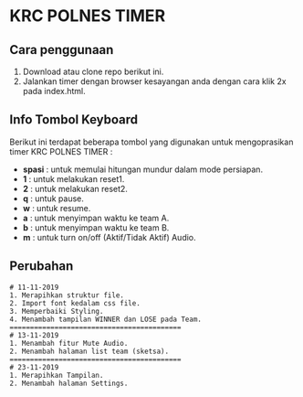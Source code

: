 # KRC POLNES TIMER

## Cara penggunaan
1. Download atau clone repo berikut ini.
2. Jalankan timer dengan browser kesayangan anda dengan cara klik 2x pada index.html.

## Info Tombol Keyboard
Berikut ini terdapat beberapa tombol yang digunakan untuk mengoprasikan timer KRC POLNES TIMER : 
    
* **spasi** : untuk memulai hitungan mundur dalam mode persiapan.
* **1** : untuk melakukan reset1.
* **2** : untuk melakukan reset2.
* **q** : untuk pause.
* **w** : untuk resume.
* **a** : untuk menyimpan waktu ke team A.
* **b** : untuk menyimpan waktu ke team B.
* **m** : untuk turn on/off (Aktif/Tidak Aktif) Audio.

## Perubahan

    # 11-11-2019
    1. Merapihkan struktur file.
    2. Import font kedalam css file.
    3. Memperbaiki Styling.
    4. Menambah tampilan WINNER dan LOSE pada Team.
    ==========================================
    # 13-11-2019
    1. Menambah fitur Mute Audio.
    2. Menambah halaman list team (sketsa).
    ==========================================
    # 23-11-2019
    1. Merapihkan Tampilan.
    2. Menambah halaman Settings.